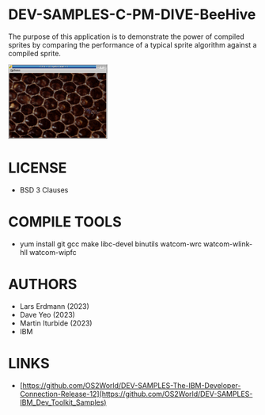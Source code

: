 # DEV-SAMPLES-C-PM-DIVE-BeeHive
The purpose of this application is to demonstrate the power of compiled sprites by comparing the performance of a typical sprite algorithm against a compiled sprite.

![BeeHive ScreenShot](/wiki/Beehive_001.png)

LICENSE
===============
* BSD 3 Clauses

COMPILE TOOLS
===============
* yum install git gcc make libc-devel binutils watcom-wrc watcom-wlink-hll watcom-wipfc
 
AUTHORS
===============
* Lars Erdmann (2023)
* Dave Yeo (2023)
* Martin Iturbide (2023)
* IBM

LINKS
===============
* [https://github.com/OS2World/DEV-SAMPLES-The-IBM-Developer-Connection-Release-12](https://github.com/OS2World/DEV-SAMPLES-IBM_Dev_Toolkit_Samples)
